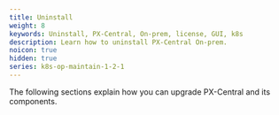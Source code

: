 ```yaml
---
title: Uninstall
weight: 8
keywords: Uninstall, PX-Central, On-prem, license, GUI, k8s
description: Learn how to uninstall PX-Central On-prem.
noicon: true
hidden: true
series: k8s-op-maintain-1-2-1
---
```


The following sections explain how you can upgrade PX-Central and its components.
